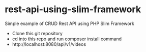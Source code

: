 # rest-api-using-slim-framework
Simple example of CRUD Rest API using PHP Slim Framework

<ul>
<li>Clone this git repository</li>
<li>cd into this repo and run composer install command</li>
<li>http://localhost:8080/api/v1/videos</li>
</ul>

